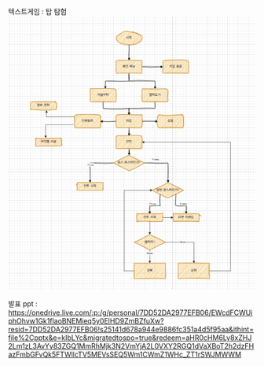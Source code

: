 텍스트게임 : 탑 탐험
![텍스트게임 와이어프레임](https://github.com/rodonggyun/TextRPG/blob/main/%ED%85%8D%EC%8A%A4%ED%8A%B8%EA%B2%8C%EC%9E%84_%EC%99%80%EC%9D%B4%EC%96%B4%ED%94%84%EB%A0%88%EC%9E%84.png?raw=true)


발표 ppt : https://onedrive.live.com/:p:/g/personal/7DD52DA2977EFB06/EWcdFCWUiphOhvw1Gk1flaoBNEMieq5y0ElHD9ZmBZfuXw?resid=7DD52DA2977EFB06!s25141d678a944e9886fc351a4d5f95aa&ithint=file%2Cpptx&e=kIbLYc&migratedtospo=true&redeem=aHR0cHM6Ly8xZHJ2Lm1zL3AvYy83ZGQ1MmRhMjk3N2VmYjA2L0VXY2RGQ1dVaXBoT2h2dzFHazFmbGFvQk5FTWllcTV5MEVsSEQ5Wm1CWmZ1WHc_ZT1rSWJMWWM
